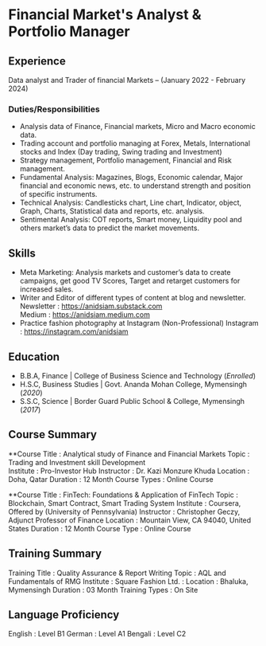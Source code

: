 # Financial Market's Analyst & Portfolio Manager

## Experience
Data analyst and Trader of financial Markets – (January 2022 - February 2024)
### Duties/Responsibilities
- Analysis data of Finance, Financial markets, Micro and Macro economic data.
- Trading account and portfolio managing at Forex, Metals, International 
  stocks and Index (Day trading, Swing trading and Investment)
- Strategy management, Portfolio management, Financial and Risk management.
- Fundamental Analysis: Magazines, Blogs, Economic calendar, Major financial 
  and economic news, etc. to understand strength and position of specific 
  instruments.
- Technical Analysis: Candlesticks chart, Line chart, Indicator, object, 
  Graph, Charts, Statistical data and reports, etc. analysis.
- Sentimental Analysis: COT reports, Smart money, Liquidity pool and others 
  market’s data to predict the market movements.

## Skills
- Meta Marketing: Analysis markets and customer’s data to create campaigns, 
  get good TV Scores, Target and retarget customers for increased sales.
- Writer and Editor of different types of content at blog and newsletter.                                                   
  Newsletter : https://anidsiam.substack.com                                                                                
  Medium : https://anidsiam.medium.com
- Practice fashion photography at Instagram (Non-Professional) 
  Instagram : https://instagram.com/anidsiam
  
## Education
- B.B.A, Finance | College of Business Science and Technology (_Enrolled_)
- H.S.C, Business Studies | Govt. Ananda Mohan College, Mymensingh (_2020_)
- S.S.C, Science | Border Guard Public School & College, Mymensingh (_2017_)

## Course Summary
**Course Title        : Analytical study of Finance and Financial Markets
Topic               : Trading and Investment skill Development  
Institute           : Pro-Investor Hub
Instructor          : Dr. Kazi Monzure Khuda
Location            : Doha, Qatar 
Duration            : 12 Month
Course Types        : Online Course

**Course Title      : FinTech: Foundations & Application of FinTech
Topic               : Blockchain, Smart Contract, Smart Trading System
Institute           : Coursera, Offered by (University of Pennsylvania)
Instructor          : Christopher Geczy, Adjunct Professor of Finance
Location            : Mountain View, CA 94040, United States
Duration            : 12 Month
Course Type         : Online Course

## Training Summary
Training Title        : Quality Assurance & Report Writing
Topic                 : AQL and Fundamentals of RMG
Institute             : Square Fashion Ltd.			: 
Location              : Bhaluka, Mymensingh 
Duration              : 03 Month
Training Types        : On Site

## Language Proficiency
English : Level B1                                                                                                    German  : Level A1                                                                                                    Bengali : Level C2 
